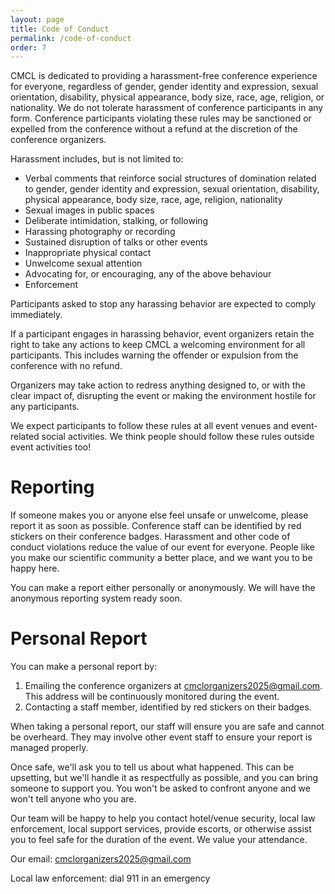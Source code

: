 ```yaml
---
layout: page
title: Code of Conduct
permalink: /code-of-conduct
order: 7
---
```


CMCL is dedicated to providing a harassment-free conference experience for everyone, regardless of gender, gender identity and expression, sexual orientation, disability, physical appearance, body size, race, age, religion, or nationality. We do not tolerate harassment of conference participants in any form. Conference participants violating these rules may be sanctioned or expelled from the conference without a refund at the discretion of the conference organizers.

Harassment includes, but is not limited to:

* Verbal comments that reinforce social structures of domination related to gender, gender identity and expression, sexual orientation, disability, physical appearance, body size, race, age, religion, nationality 
* Sexual images in public spaces
* Deliberate intimidation, stalking, or following 
* Harassing photography or recording
* Sustained disruption of talks or other events
* Inappropriate physical contact
* Unwelcome sexual attention
* Advocating for, or encouraging, any of the above behaviour
* Enforcement

Participants asked to stop any harassing behavior are expected to comply immediately.

If a participant engages in harassing behavior, event organizers retain the right to take any actions to keep CMCL a welcoming environment for all participants. This includes warning the offender or expulsion from the conference with no refund.

Organizers may take action to redress anything designed to, or with the clear impact of, disrupting the event or making the environment hostile for any participants.

We expect participants to follow these rules at all event venues and event-related social activities. We think people should follow these rules outside event activities too!

# Reporting

If someone makes you or anyone else feel unsafe or unwelcome, please report it as soon as possible. Conference staff can be identified by red stickers on their conference badges. Harassment and other code of conduct violations reduce the value of our event for everyone. People like you make our scientific community a better place, and we want you to be happy here.

You can make a report either personally or anonymously. We will have the anonymous reporting system ready soon.

# Personal Report

You can make a personal report by:

1. Emailing the conference organizers at [cmclorganizers2025@gmail.com](mailto:cmclorganizers2025@gmail.com). This address will be continuously monitored during the event.
2. Contacting a staff member, identified by red stickers on their badges.

When taking a personal report, our staff will ensure you are safe and cannot be overheard. They may involve other event staff to ensure your report is managed properly. 

Once safe, we'll ask you to tell us about what happened. This can be upsetting, but we'll handle it as respectfully as possible, and you can bring someone to support you. You won't be asked to confront anyone and we won't tell anyone who you are.

Our team will be happy to help you contact hotel/venue security, local law enforcement, local support services, provide escorts, or otherwise assist you to feel safe for the duration of the event. We value your attendance.

Our email: [cmclorganizers2025@gmail.com](mailto:cmclorganizers2025@gmail.com)

Local law enforcement: dial 911 in an emergency
